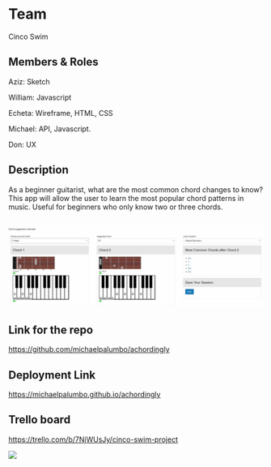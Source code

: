 

# Team
Cinco Swim

## Members & Roles

Aziz: Sketch

William: Javascript

Echeta: Wireframe, HTML, CSS

Michael: API, Javascript. 

Don: UX

## Description
As a beginner guitarist, what are the most common chord changes to know? This app will allow the user to learn the most popular chord patterns in music. Useful for beginners who only know two or three chords. 

##
![Suggested Chords](./assets/images/HowItWorks/SuggestedChords.JPG)

## Link for the repo
https://github.com/michaelpalumbo/achordingly

## Deployment Link
https://michaelpalumbo.github.io/achordingly

## Trello board
https://trello.com/b/7NjWUsJy/cinco-swim-project


![](https://github.com/michaelpalumbo/achordingly/blob/main/assets/images/sc.png)
